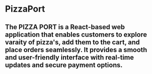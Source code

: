 # PizzaPort

## The PIZZA PORT is a React-based web application that enables customers to explore varaity of pizza's, add them to the cart, and place orders seamlessly. It provides a smooth and user-friendly interface with real-time updates and secure payment options.

